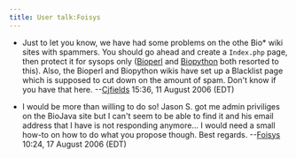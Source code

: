 ```yaml
---
title: User talk:Foisys
---
```


-   Just to let you know, we have had some problems on the othe Bio\*
    wiki sites with spammers. You should go ahead and create a
    `Index.php` page, then protect it for sysops only
    ([Bioperl](http://bioperl.org) and [Biopython](http://biopython.org)
    both resorted to this). Also, the Bioperl and Biopython wikis have
    set up a Blacklist page which is supposed to cut down on the amount
    of spam. Don't know if you have that
    here. --[Cjfields](User:Cjfields "wikilink") 15:36, 11 August 2006
    (EDT)

<!-- -->

-   I would be more than willing to do so! Jason S. got me admin
    priviliges on the BioJava site but I can't seem to be able to find
    it and his email address that I have is not responding anymore... I
    would need a small how-to on how to do what you propose though. Best
    regards. --[Foisys](User:Foisys "wikilink") 10:24, 17 August 2006
    (EDT)

